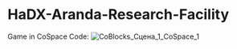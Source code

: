 # HaDX-Aranda-Research-Facility
Game in CoSpace
Code:
![CoBlocks_Сцена_1_CoSpace_1](https://user-images.githubusercontent.com/76536605/208751698-6e7a2680-5329-4dc6-b35d-a3749d559f37.png)

